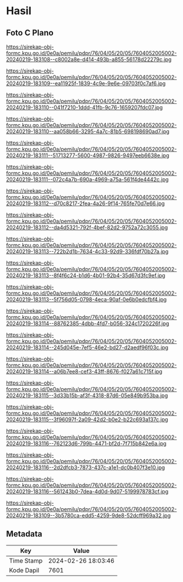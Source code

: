 # Hasil

## Foto C Plano

https://sirekap-obj-formc.kpu.go.id/0e0a/pemilu/pdpr/76/04/05/20/05/7604052005002-20240219-183108--c8002a8e-d414-493b-a855-56178d22279c.jpg

https://sirekap-obj-formc.kpu.go.id/0e0a/pemilu/pdpr/76/04/05/20/05/7604052005002-20240219-183109--ea11925f-1839-4c9e-9e6e-09703f0c7af6.jpg

https://sirekap-obj-formc.kpu.go.id/0e0a/pemilu/pdpr/76/04/05/20/05/7604052005002-20240219-183110--041f7210-1ddd-41fb-9c76-1659207fdc07.jpg

https://sirekap-obj-formc.kpu.go.id/0e0a/pemilu/pdpr/76/04/05/20/05/7604052005002-20240219-183110--aa058b66-3295-4a7c-81b5-698198690ad7.jpg

https://sirekap-obj-formc.kpu.go.id/0e0a/pemilu/pdpr/76/04/05/20/05/7604052005002-20240219-183111--51713277-5600-4987-9826-9497eeb6638e.jpg

https://sirekap-obj-formc.kpu.go.id/0e0a/pemilu/pdpr/76/04/05/20/05/7604052005002-20240219-183111--072c4a7b-690a-4969-a75a-561f4de4442c.jpg

https://sirekap-obj-formc.kpu.go.id/0e0a/pemilu/pdpr/76/04/05/20/05/7604052005002-20240219-183112--d70c8217-2fea-4a26-9f14-765fe70d7e66.jpg

https://sirekap-obj-formc.kpu.go.id/0e0a/pemilu/pdpr/76/04/05/20/05/7604052005002-20240219-183112--da4d5321-792f-4bef-82d2-9752a72c3055.jpg

https://sirekap-obj-formc.kpu.go.id/0e0a/pemilu/pdpr/76/04/05/20/05/7604052005002-20240219-183113--722b2d1b-7634-4c33-92d9-336fdf70b27a.jpg

https://sirekap-obj-formc.kpu.go.id/0e0a/pemilu/pdpr/76/04/05/20/05/7604052005002-20240219-183113--8f4f6c24-b1d6-4b01-92b4-35d67d3fc9ef.jpg

https://sirekap-obj-formc.kpu.go.id/0e0a/pemilu/pdpr/76/04/05/20/05/7604052005002-20240219-183113--5f756d05-0798-4eca-90af-0e6b0edcfbf4.jpg

https://sirekap-obj-formc.kpu.go.id/0e0a/pemilu/pdpr/76/04/05/20/05/7604052005002-20240219-183114--88762385-4dbb-4fd7-b056-324c1720226f.jpg

https://sirekap-obj-formc.kpu.go.id/0e0a/pemilu/pdpr/76/04/05/20/05/7604052005002-20240219-183114--245d045e-7ef5-46e2-bd27-d2aedf96f03c.jpg

https://sirekap-obj-formc.kpu.go.id/0e0a/pemilu/pdpr/76/04/05/20/05/7604052005002-20240219-183114--a06b7ee8-cef3-43ff-8676-f027a61c715f.jpg

https://sirekap-obj-formc.kpu.go.id/0e0a/pemilu/pdpr/76/04/05/20/05/7604052005002-20240219-183115--3d33b15b-af3f-4318-87d6-05e849b953ba.jpg

https://sirekap-obj-formc.kpu.go.id/0e0a/pemilu/pdpr/76/04/05/20/05/7604052005002-20240219-183115--3f96097f-2a09-42d2-b0e2-b22c693a137c.jpg

https://sirekap-obj-formc.kpu.go.id/0e0a/pemilu/pdpr/76/04/05/20/05/7604052005002-20240219-183116--762123d6-799b-4471-bf2d-7f715b842e6a.jpg

https://sirekap-obj-formc.kpu.go.id/0e0a/pemilu/pdpr/76/04/05/20/05/7604052005002-20240219-183116--2d2dfcb3-7873-437c-a1e1-dc0b407f3e10.jpg

https://sirekap-obj-formc.kpu.go.id/0e0a/pemilu/pdpr/76/04/05/20/05/7604052005002-20240219-183116--561243b0-7dea-4d0d-9d07-5199978783cf.jpg

https://sirekap-obj-formc.kpu.go.id/0e0a/pemilu/pdpr/76/04/05/20/05/7604052005002-20240219-183109--3b5780ca-edd5-4259-9de8-52dcff969a32.jpg


## Metadata

| Key        | Value               |
| ---------- | ------------------- |
| Time Stamp | 2024-02-26 18:03:46 |
| Kode Dapil | 7601                |



